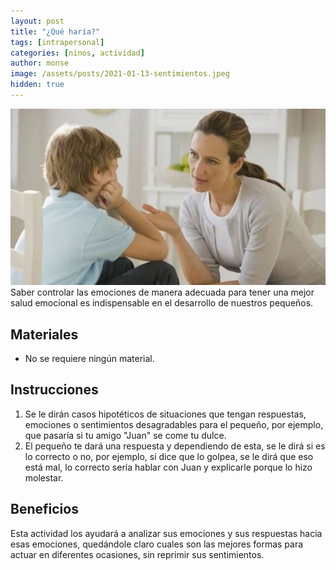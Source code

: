 ```yaml
---
layout: post
title: "¿Qué haría?"
tags: [intrapersonal]
categories: [ninos, actividad]
author: monse
image: /assets/posts/2021-01-13-sentimientos.jpeg
hidden: true
---
```

![Actividad de sentimientos](/assets/posts/2021-01-13-sentimientos.jpeg)<br/> 
Saber controlar las emociones de manera adecuada para tener una mejor salud emocional es indispensable en el desarrollo de nuestros pequeños. 

## Materiales 
- No se requiere ningún material.

## Instrucciones 
1. Se le dirán casos hipotéticos de situaciones que tengan respuestas, emociones o sentimientos desagradables para el pequeño, por ejemplo, que pasaría si tu amigo "Juan" se come tu dulce. 
2. El pequeño te dará una respuesta y dependiendo de esta, se le dirá si es lo correcto o no, por ejemplo, si dice que lo golpea, se le dirá que eso está mal, lo correcto sería hablar con Juan y explicarle porque lo hizo molestar. 

## Beneficios 
Esta actividad los ayudará a analizar sus emociones y sus respuestas hacia esas emociones, quedándole claro cuales son las mejores formas para actuar en diferentes ocasiones, sin reprimir sus sentimientos.  